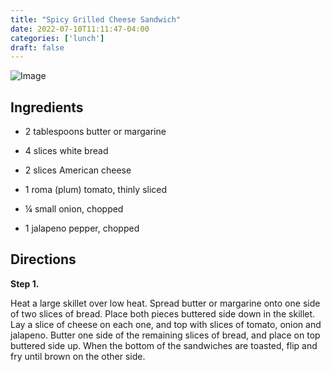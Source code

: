 ```yaml
---
title: "Spicy Grilled Cheese Sandwich"
date: 2022-07-10T11:11:47-04:00
categories: ['lunch']
draft: false
---
```


![Image](/Img/GrilledSandwich.jpg)

## Ingredients

- 2 tablespoons butter or margarine

- 4 slices white bread

- 2 slices American cheese

- 1 roma (plum) tomato, thinly sliced

- ¼ small onion, chopped

- 1 jalapeno pepper, chopped

## Directions

**Step 1.**

Heat a large skillet over low heat. Spread butter or margarine onto one side of two slices of bread. Place both pieces buttered side down in the skillet. Lay a slice of cheese on each one, and top with slices of tomato, onion and jalapeno. Butter one side of the remaining slices of bread, and place on top buttered side up. When the bottom of the sandwiches are toasted, flip and fry until brown on the other side.